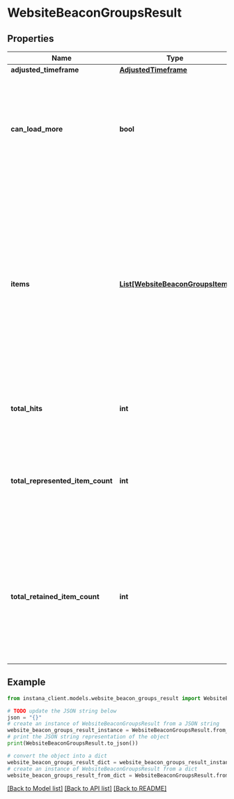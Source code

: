 # WebsiteBeaconGroupsResult


## Properties

Name | Type | Description | Notes
------------ | ------------- | ------------- | -------------
**adjusted_timeframe** | [**AdjustedTimeframe**](AdjustedTimeframe.md) |  | [optional] 
**can_load_more** | **bool** | Determine if additional data is available when a new query is made using the cursor from the last item in the &#x60;items&#x60; list. | [optional] 
**items** | [**List[WebsiteBeaconGroupsItem]**](WebsiteBeaconGroupsItem.md) | Represents an array of call group item containing several attributes that describe its properties. The item includes fields such as cursor, metrics, name, and timestamp, which provide detailed information about the item.  | 
**total_hits** | **int** | The total number of items that match a given filter | [optional] 
**total_represented_item_count** | **int** | For calls and EUM beacons, one row can represent multiple real items (batched call, sample multiplicity) | [optional] 
**total_retained_item_count** | **int** | For calls and EUM beacons, only a subset is retained for historic data. Each retained row can represent multiple real items due to batching. | [optional] 

## Example

```python
from instana_client.models.website_beacon_groups_result import WebsiteBeaconGroupsResult

# TODO update the JSON string below
json = "{}"
# create an instance of WebsiteBeaconGroupsResult from a JSON string
website_beacon_groups_result_instance = WebsiteBeaconGroupsResult.from_json(json)
# print the JSON string representation of the object
print(WebsiteBeaconGroupsResult.to_json())

# convert the object into a dict
website_beacon_groups_result_dict = website_beacon_groups_result_instance.to_dict()
# create an instance of WebsiteBeaconGroupsResult from a dict
website_beacon_groups_result_from_dict = WebsiteBeaconGroupsResult.from_dict(website_beacon_groups_result_dict)
```
[[Back to Model list]](../README.md#documentation-for-models) [[Back to API list]](../README.md#documentation-for-api-endpoints) [[Back to README]](../README.md)


